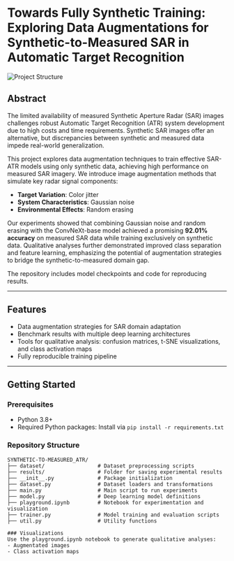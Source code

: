 # Towards Fully Synthetic Training: Exploring Data Augmentations for Synthetic-to-Measured SAR in Automatic Target Recognition

![Project Structure](assets/project_structure.png)

## Abstract

The limited availability of measured Synthetic Aperture Radar (SAR) images challenges robust Automatic Target Recognition (ATR) system development due to high costs and time requirements. Synthetic SAR images offer an alternative, but discrepancies between synthetic and measured data impede real-world generalization. 

This project explores data augmentation techniques to train effective SAR-ATR models using only synthetic data, achieving high performance on measured SAR imagery. We introduce image augmentation methods that simulate key radar signal components:  
- **Target Variation**: Color jitter  
- **System Characteristics**: Gaussian noise  
- **Environmental Effects**: Random erasing  

Our experiments showed that combining Gaussian noise and random erasing with the ConvNeXt-base model achieved a promising **92.01% accuracy** on measured SAR data while training exclusively on synthetic data. Qualitative analyses further demonstrated improved class separation and feature learning, emphasizing the potential of augmentation strategies to bridge the synthetic-to-measured domain gap.

The repository includes model checkpoints and code for reproducing results.  

---

## Features
- Data augmentation strategies for SAR domain adaptation
- Benchmark results with multiple deep learning architectures
- Tools for qualitative analysis: confusion matrices, t-SNE visualizations, and class activation maps
- Fully reproducible training pipeline

---

## Getting Started

### Prerequisites
- Python 3.8+
- Required Python packages: Install via `pip install -r requirements.txt`

### Repository Structure
```plaintext
SYNTHETIC-TO-MEASURED_ATR/
├── dataset/                 # Dataset preprocessing scripts
├── results/                 # Folder for saving experimental results
├── __init__.py              # Package initialization
├── dataset.py               # Dataset loaders and transformations
├── main.py                  # Main script to run experiments
├── model.py                 # Deep learning model definitions
├── playground.ipynb         # Notebook for experimentation and visualization
├── trainer.py               # Model training and evaluation scripts
├── util.py                  # Utility functions

### Visualizations
Use the playground.ipynb notebook to generate qualitative analyses:
- Augmentated images
- Class activation maps

